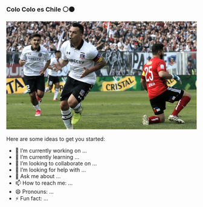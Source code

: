 ### Colo Colo es Chile ⚪⚫

![Colo Colo es lo mas grande](https://github.com/dngz/dngz/blob/main/paparedes.png)


Here are some ideas to get you started:

- 🔭 I’m currently working on ...
- 🌱 I’m currently learning ...
- 👯 I’m looking to collaborate on ...
- 🤔 I’m looking for help with ...
- 💬 Ask me about ...
- 📫 How to reach me: ...
- 😄 Pronouns: ...
- ⚡ Fun fact: ...


